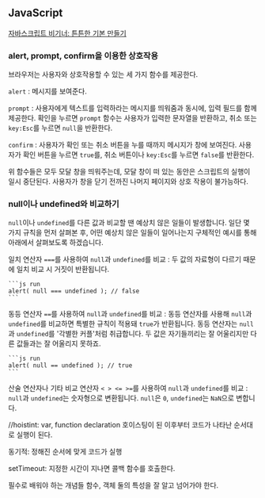 ## JavaScript
[자바스크립트 비기너: 튼튼한 기본 만들기](https://www.inflearn.com/course/%EC%9E%90%EB%B0%94%EC%8A%A4%ED%81%AC%EB%A6%BD%ED%8A%B8-%EB%B9%84%EA%B8%B0%EB%84%88)


### **alert, prompt, confirm을 이용한 상호작용**

브라우저는 사용자와 상호작용할 수 있는 세 가지 함수를 제공한다.

`alert`
: 메시지를 보여준다.

`prompt`
: 사용자에게 텍스트를 입력하라는 메시지를 띄워줌과 동시에, 입력 필드를 함께 제공한다. 확인을 누르면 `prompt` 함수는 사용자가 입력한 문자열을 반환하고, 취소 또는 `key:Esc`를 누르면 `null`을 반환한다.  

`confirm`
: 사용자가 확인 또는 취소 버튼을 누를 때까지 메시지가 창에 보여진다. 사용자가 확인 버튼을 누르면 `true`를, 취소 버튼이나 `key:Esc`를 누르면 `false`를 반환한다. 

위 함수들은 모두 모달 창을 띄워주는데, 모달 창이 떠 있는 동안은 스크립트의 실행이 일시 중단된다. 사용자가 창을 닫기 전까진 나머지 페이지와 상호 작용이 불가능하다.

### **null이나 undefined와 비교하기**

`null`이나 `undefined`를 다른 값과 비교할 땐 예상치 않은 일들이 발생합니다. 일단 몇 가지 규칙을 먼저 살펴본 후, 어떤 예상치 않은 일들이 일어나는지 구체적인 예시를 통해 아래에서 살펴보도록 하겠습니다.

일치 연산자 `===`를 사용하여 `null`과 `undefined`를 비교
: 두 값의 자료형이 다르기 때문에 일치 비교 시 거짓이 반환됩니다.

    ```js run
    alert( null === undefined ); // false
    ```

동등 연산자 `==`를 사용하여 `null`과 `undefined`를 비교
: 동등 연산자를 사용해 `null`과 `undefined`를 비교하면 특별한 규칙이 적용돼 `true`가 반환됩니다. 동등 연산자는 `null`과 `undefined`를 '각별한 커플'처럼 취급합니다. 두 값은 자기들끼리는 잘 어울리지만 다른 값들과는 잘 어울리지 못하죠.

    ```js run
    alert( null == undefined ); // true
    ```

산술 연산자나 기타 비교 연산자 `< > <= >=`를 사용하여 `null`과 `undefined`를 비교
: `null`과 `undefined`는 숫자형으로 변환됩니다. `null`은 `0`, `undefined`는 `NaN`으로 변합니다. 

//hoistint: var, function declaration
호이스팅이 된 이후부터 코드가 나타난 순서대로 실행이 된다.

동기적: 정해진 순서에 맞게 코드가 실행

setTimeout: 지정한 시간이 지나면 콜백 함수를 호출한다.

필수로 배워야 하는 개념들
함수, 객체 둘의 특성을 잘 알고 넘어가야 한다.
